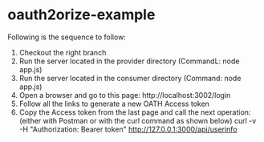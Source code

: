 # oauth2orize-example

Following is the sequence to follow:

1. Checkout the right branch
2. Run the server located in the provider directory (CommandL: node app.js)
3. Run the server located in the consumer directory (Command: node app.js)
4. Open a browser and go to this page:  http://localhost:3002/login
5. Follow all the links to generate a new OATH Access token
6. Copy the Access token from the last page and call the next operation:
  (either with Postman or with the curl command as shown below)
   curl -v -H "Authorization: Bearer token" http://127.0.0.1:3000/api/userinfo
